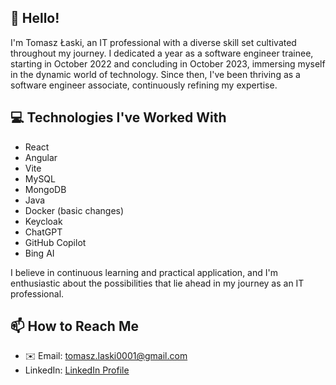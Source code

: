 ## 👋 Hello!

I'm Tomasz Łaski, an IT professional with a diverse skill set cultivated throughout my journey. I dedicated a year as a software engineer trainee, starting in October 2022 and concluding in October 2023, immersing myself in the dynamic world of technology. Since then, I've been thriving as a software engineer associate, continuously refining my expertise.

## 💻 Technologies I've Worked With

* React
* Angular
* Vite
* MySQL
* MongoDB
* Java
* Docker (basic changes)
* Keycloak
* ChatGPT
* GitHub Copilot
* Bing AI

I believe in continuous learning and practical application, and I'm enthusiastic about the possibilities that lie ahead in my journey as an IT professional.

## 📫 How to Reach Me

* ✉️ Email: tomasz.laski0001@gmail.com
* LinkedIn: [LinkedIn Profile](https://www.linkedin.com/in/tomasz-%C5%82aski-7888b2185/)

